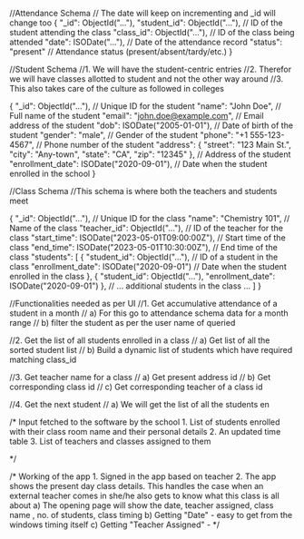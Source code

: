 //Attendance Schema
//  The date will keep on incrementing and _id will change too
{
  "_id": ObjectId("..."), 
  "student_id": ObjectId("..."), // ID of the student attending the class
  "class_id": ObjectId("..."), // ID of the class being attended
  "date": ISODate("..."), // Date of the attendance record
  "status": "present" // Attendance status (present/absent/tardy/etc.)
}

//Student Schema
//1. We will have the student-centric entries
//2. Therefor we will have classes allotted to student and not the other way around
//3. This also takes care of the culture as followed in colleges

{
  "_id": ObjectId("..."), // Unique ID for the student
  "name": "John Doe", // Full name of the student
  "email": "john.doe@example.com", // Email address of the student
  "dob": ISODate("2005-01-01"), // Date of birth of the student
  "gender": "male", // Gender of the student
  "phone": "+1 555-123-4567", // Phone number of the student
  "address": {
    "street": "123 Main St.",
    "city": "Any-town",
    "state": "CA",
    "zip": "12345"
  }, // Address of the student
  "enrollment_date": ISODate("2020-09-01"), // Date when the student enrolled in the school
}


//Class Schema
//This schema is where both the teachers and students meet

{
  "_id": ObjectId("..."), // Unique ID for the class
  "name": "Chemistry 101", // Name of the class
  "teacher_id": ObjectId("..."), // ID of the teacher for the class
  "start_time": ISODate("2023-05-01T09:00:00Z"), // Start time of the class
  "end_time": ISODate("2023-05-01T10:30:00Z"), // End time of the class
  "students": [
    {
      "student_id": ObjectId("..."), // ID of a student in the class
      "enrollment_date": ISODate("2020-09-01") // Date when the student enrolled in the class
    },
    {
      "student_id": ObjectId("..."),
      "enrollment_date": ISODate("2020-09-01")
    },
    // ... additional students in the class ...
  ]
}



//Functionalities needed as per UI
//1.  Get accumulative attendance of a student in a month
//    a) For this go to attendance schema data for a month range
//    b) filter the student as per the user name of queried

//2.  Get the list of all students enrolled in a class
//    a) Get list of all the sorted student list
//    b) Build a dynamic list of students which have required matching class_id

//3.  Get teacher name for a class
//    a) Get present address id
//    b) Get corresponding class id
//    c) Get corresponding teacher of a class id

//4.  Get the next student
//    a) We will get the list of all the students en


/*
    Input fetched to the software by the school
    1. List of students enrolled with their class room name and their personal details
    2. An updated time table 
    3. List of teachers and classes assigned to them

*/



/*  Working of the app
    1.  Signed in the app based on teacher
    2.  The app shows the present day class details. 
        This handles the case when an external teacher comes in she/he also gets to know what this class is all about
        a) The opening page will show the date, teacher assigned, class name , no. of students, class timing
        b) Getting "Date" - easy to get from the windows timing itself
        c) Getting "Teacher Assigned" - 
*/
